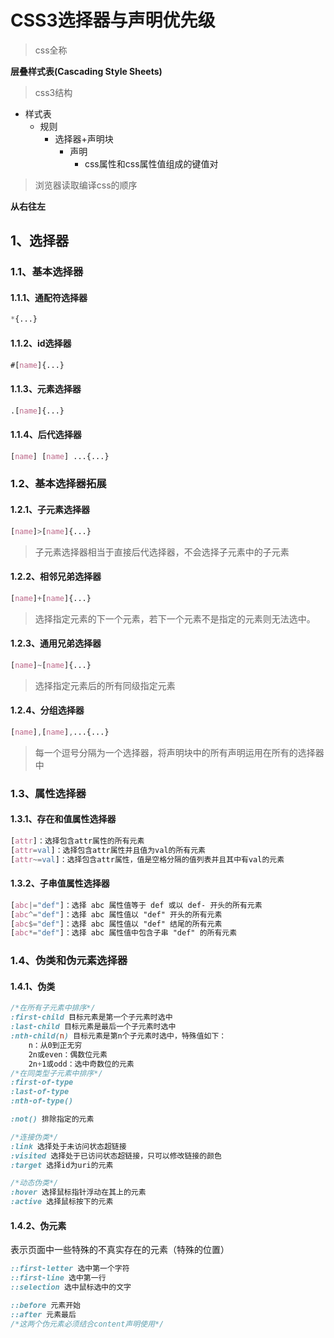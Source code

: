 # CSS3选择器与声明优先级

> css全称

**层叠样式表(Cascading Style Sheets)**

> css3结构

- 样式表
  - 规则
    - 选择器+声明块
      - 声明
        - css属性和css属性值组成的键值对

> 浏览器读取编译css的顺序

**从右往左**

## 1、选择器

### 1.1、基本选择器

#### 1.1.1、通配符选择器

```css
*{...}
```

#### 1.1.2、id选择器

```css
#[name]{...}
```

#### 1.1.3、元素选择器

```css
.[name]{...}
```

#### 1.1.4、后代选择器

```css
[name] [name] ...{...}
```

### 1.2、基本选择器拓展

#### 1.2.1、子元素选择器

```css
[name]>[name]{...}
```

> 子元素选择器相当于直接后代选择器，不会选择子元素中的子元素

#### 1.2.2、相邻兄弟选择器

```css
[name]+[name]{...}
```

> 选择指定元素的下一个元素，若下一个元素不是指定的元素则无法选中。

#### 1.2.3、通用兄弟选择器

```css
[name]~[name]{...}
```

> 选择指定元素后的所有同级指定元素

#### 1.2.4、分组选择器

```css
[name],[name],...{...}
```

> 每一个逗号分隔为一个选择器，将声明块中的所有声明运用在所有的选择器中

### 1.3、属性选择器

#### 1.3.1、存在和值属性选择器

```css
[attr]：选择包含attr属性的所有元素
[attr=val]：选择包含attr属性并且值为val的所有元素
[attr~=val]：选择包含attr属性，值是空格分隔的值列表并且其中有val的元素
```

#### 1.3.2、子串值属性选择器

```css
[abc|="def"]：选择 abc 属性值等于 def 或以 def- 开头的所有元素
[abc^="def"]：选择 abc 属性值以 "def" 开头的所有元素
[abc$="def"]：选择 abc 属性值以 "def" 结尾的所有元素
[abc*="def"]：选择 abc 属性值中包含子串 "def" 的所有元素
```

### 1.4、伪类和伪元素选择器

#### 1.4.1、伪类

```css
/*在所有子元素中排序*/
:first-child 目标元素是第一个子元素时选中
:last-child 目标元素是最后一个子元素时选中
:nth-child(n) 目标元素是第n个子元素时选中，特殊值如下：
	n：从0到正无穷
	2n或even：偶数位元素
	2n+1或odd：选中奇数位的元素
/*在同类型子元素中排序*/
:first-of-type
:last-of-type
:nth-of-type()

:not() 排除指定的元素

/*连接伪类*/
:link 选择处于未访问状态超链接
:visited 选择处于已访问状态超链接，只可以修改链接的颜色
:target 选择id为uri的元素

/*动态伪类*/
:hover 选择鼠标指针浮动在其上的元素
:active 选择鼠标按下的元素
```

#### 1.4.2、伪元素

表示页面中一些特殊的不真实存在的元素（特殊的位置）

```css
::first-letter 选中第一个字符
::first-line 选中第一行
::selection 选中鼠标选中的文字

::before 元素开始
::after 元素最后 
/*这两个伪元素必须结合content声明使用*/
```

